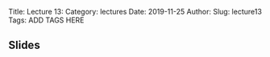 Title: Lecture 13:
Category: lectures
Date: 2019-11-25
Author: 
Slug: lecture13
Tags: ADD TAGS HERE


## Slides
<!-- - [PDF | Lecture 1: Description]({attach}presentation/Lecture1_Data.pdf) -->